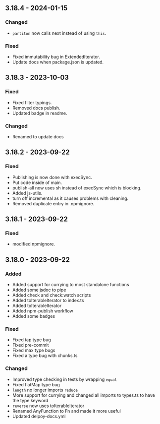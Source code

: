 ## 3.18.4 - 2024-01-15

### Changed

- `partiton` now calls next instead of using `this`.

### Fixed

- Fixed immutability bug in ExtendedIterator.
- Update docs when package.json is updated.

## 3.18.3 - 2023-10-03

### Fixed

- Fixed filter typings.
- Removed docs publish.
- Updated badge in readme.

### Changed

- Renamed to update docs

## 3.18.2 - 2023-09-22

### Fixed

- Publishing is now done with execSync.
- Put code inside of main.
- publish-all now uses sh instead of execSync which is blocking.
- Added js-utils.
- turn off incremental as it causes problems with cleaning.
- Removed duplicate entry in .npmignore.

## 3.18.1 - 2023-09-22

### Fixed

- modified npmignore.

## 3.18.0 - 2023-09-22

### Added

- Added support for currying to most standalone functions
- Added some jsdoc to pipe
- Added check and check:watch scripts
- Added toIterableIterator to index.ts
- Added toIterableIterator
- Added npm-publish workflow
- Added some badges

### Fixed

- Fixed tap type bug
- Fixed pre-commit
- Fixed max type bugs
- Fixed a type bug with chunks.ts

### Changed

- Improved type checking in tests by wrapping `equal`
- Fixed flatMap type bug
- `length` no longer imports `reduce`
- More support for currying and changed all imports to types.ts to have the type keyword
- `reverse` now uses toIterableIterator
- Renamed AnyFunction to Fn and made it more useful
- Updated delpoy-docs.yml
